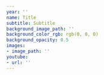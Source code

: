 ```yaml
---
year: ''
name: Title
subtitle: Subtitle
background_image_path: ''
background_color_rgb: rgb(0, 0, 0)
background_opacity: 0.5
images:
- image_path: ''
youtube:
- url: ''
---
```


